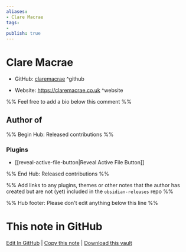 ```yaml
---
aliases:
- Clare Macrae
tags:
- 
publish: true
---
```


# Clare Macrae

- GitHub: [claremacrae](https://github.com/claremacrae/) ^github
<!-- - Discord: `@` ^discord-->
- Website: <https://claremacrae.co.uk> ^website
<!-- - [[Publish sites|Publish site]]: ^publish-->

%% Feel free to add a bio below this comment %%


## Author of

%% Begin Hub: Released contributions %%
### Plugins
- [[reveal-active-file-button|Reveal Active File Button]]

%% End Hub: Released contributions %%

%% Add links to any plugins, themes or other notes that the author has created but are not (yet) included in the `obsidian-releases` repo %%

<!--
### Unlisted plugins
-->

<!--
### Others

- 
-->

<!--
## Sponsor this author

- [[GitHub sponsors]]: [Sponsor @claremacrae on GitHub Sponsors](https://github.com/sponsors/claremacrae) ^github-sponsor
- [[Buy me a coffee]]: ^buy-me-a-coffee
- [[PayPal]]: ^paypal
- [[Patreon]]: ^patreon

-->

<!--
## Follow this author

- [[YouTube Channels|On YouTube]]: ^youtube
- Twitter: ^twitter
- ...
-->

%% Hub footer: Please don't edit anything below this line %%

# This note in GitHub

<span class="git-footer">[Edit In GitHub](https://github.dev/obsidian-community/obsidian-hub/blob/main/01%20-%20Community/People/claremacrae.md "git-hub-edit-note") | [Copy this note](https://raw.githubusercontent.com/obsidian-community/obsidian-hub/main/01%20-%20Community/People/claremacrae.md "git-hub-copy-note") | [Download this vault](https://github.com/obsidian-community/obsidian-hub/archive/refs/heads/main.zip "git-hub-download-vault") </span>
